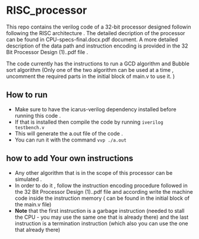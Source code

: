 # RISC_processor

This repo contains the verilog code of a 32-bit processor designed followin following the RISC architecture . The detailed decription of the processor can be found in CPU-specs-final.docx.pdf document.
A more detailed description of the data path and instruction encoding is provided in the 32 Bit Processor Design (1)..pdf file .


The code currently has the instructions to run a GCD algorithm and Bubble sort algorithm (Only one of the two algorithm can be used at a time , uncomment the required parts in the initial block of main.v to use it. )

## How to run 
- Make sure to have  the icarus-verilog dependency installed before running this code .
- If that is installed then compile the code by running `iverilog testbench.v` 
- This will generate the a.out file of the code .
- You can run it with the command `vvp ./a.out` 

## how to add Your own instructions
- Any other algorithm that is in the scope of this processor can be simulated .
- In order to do it , follow the instruction encoding procedure followed in the 32 Bit Processor Design (1)..pdf file and according write the machine code inside the instruction memory ( can be found in the initial block of the main.v file)
- **Note** that the first instruction is a garbage instruction (needed to stall the CPU - you may use the same one that is already there) and the last instruction is a termination instruction (which also you can use the one that already there)

